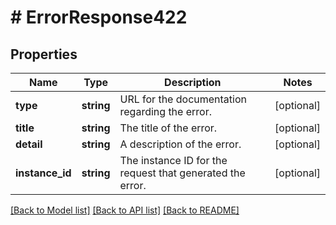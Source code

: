 # # ErrorResponse422

## Properties

Name | Type | Description | Notes
------------ | ------------- | ------------- | -------------
**type** | **string** | URL for the documentation regarding the error. | [optional]
**title** | **string** | The title of the error. | [optional]
**detail** | **string** | A description of the error. | [optional]
**instance_id** | **string** | The instance ID for the request that generated the error. | [optional]

[[Back to Model list]](../../README.md#models) [[Back to API list]](../../README.md#endpoints) [[Back to README]](../../README.md)
